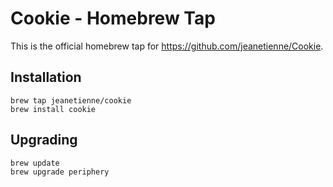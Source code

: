 # Cookie - Homebrew Tap

This is the official homebrew tap for https://github.com/jeanetienne/Cookie.

## Installation

```
brew tap jeanetienne/cookie
brew install cookie
```

## Upgrading

```
brew update
brew upgrade periphery
```
